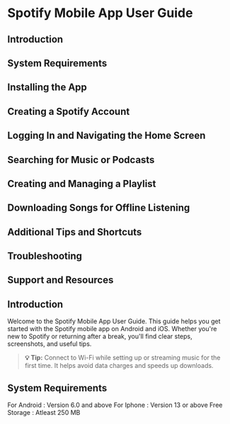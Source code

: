 # Spotify Mobile App User Guide
## Introduction
## System Requirements
## Installing the App
## Creating a Spotify Account
## Logging In and Navigating the Home Screen
## Searching for Music or Podcasts
## Creating and Managing a Playlist
## Downloading Songs for Offline Listening
## Additional Tips and Shortcuts
## Troubleshooting
## Support and Resources

## Introduction
Welcome to the Spotify Mobile App User Guide. This guide helps you get started with the Spotify mobile app on Android and iOS. Whether you're new to Spotify or returning after a break, you'll find clear steps, screenshots, and useful tips.
>**💡 Tip:** Connect to Wi-Fi while setting up or streaming music for the first time. It helps avoid data charges and speeds up downloads.

## System Requirements
For Android  : Version 6.0 and above
For Iphone   : Version 13 or above
Free Storage : Atleast 250 MB
